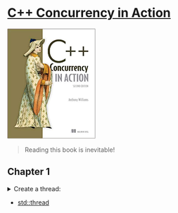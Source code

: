 # [C++ Concurrency in Action](https://www.amazon.com/C-Concurrency-Action-Anthony-Williams-ebook/dp/B0977ZDXX5/ref=sr_1_1?crid=125OSWC8YAUGQ&keywords=c%2B%2B+concurrency+in+action&qid=1660293974&s=digital-text&sprefix=c%2B%2B+concu%2Cdigital-text%2C761&sr=1-1)
<img alt="C++ Concurrency in Action" src="../covers/9781617294693.jpg" width="200"/>

> Reading this book is inevitable!

## Chapter 1

<details>
<summary>Create a thread:</summary>

```cpp
#include <iostream>
#include <thread>

void show_id()
{
    std::cout << "Thread ID: " << std::this_thread::get_id() << std::endl;
}

int main()
{
    std::thread worker{show_id};
    worker.join();
}
```
</details>

* [std::thread](https://en.cppreference.com/w/cpp/thread/thread)

